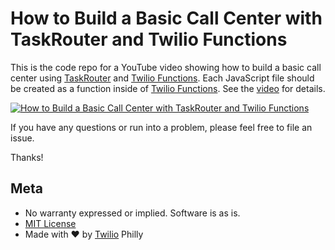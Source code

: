 # How to Build a Basic Call Center with TaskRouter and Twilio Functions

This is the code repo for a YouTube video showing how to build a basic call center using [TaskRouter](https://twilio.com/taskrouter) and [Twilio Functions](https://twilio.com/functions). Each JavaScript file should be created as a function inside of [Twilio Functions](https://twilio.com/functions). See the [video](https://youtu.be/c_ZlQNitLgE) for details.

[![How to Build a Basic Call Center with TaskRouter and Twilio Functions](https://www.dropbox.com/s/ni6f8eqa2457rhl/taskrouter-cover.jpeg.001.jpeg?dl=1)](http://www.youtube.com/watch?v=XMg5ytgyn1E)


If you have any questions or run into a problem, please feel free to file an issue.

Thanks!

## Meta

* No warranty expressed or implied. Software is as is.
* [MIT License](http://www.opensource.org/licenses/mit-license.html)
* Made with ♥ by [Twilio](http://twilio.com) Philly
